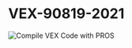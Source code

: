 # VEX-90819-2021
![Compile VEX Code with PROS](https://github.com/Monmouth-Robotics/VEX-90819-2021/workflows/Compile%20VEX%20Code%20with%20PROS/badge.svg?branch=master)
